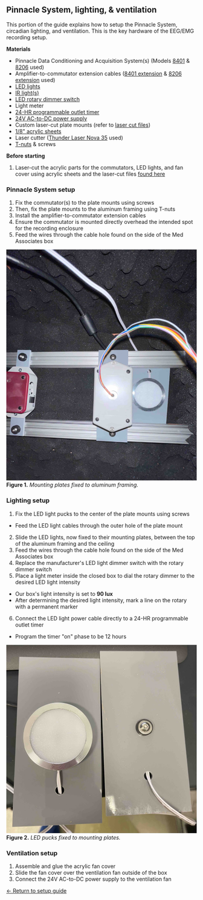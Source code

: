 ## Pinnacle System, lighting, & ventilation

This portion of the guide explains how to setup the Pinnacle System, circadian
lighting, and ventilation. This is the key hardware of the EEG/EMG recording setup.

**Materials**
- Pinnacle Data Conditioning and Acquisition System(s) (Models
  [8401](https://store.pinnaclet.com/products/8401-hr-4-channel-data-conditioning-and-acquisition)
  &
  [8206](https://store.pinnaclet.com/products/8206-data-conditioning-and-acquisition-system)
  used)
- Amplifier-to-commutator extension cables ([8401
  extension](https://www.amazon.com/Copartner-E119932-T-20276-15-Pin-Monitor/dp/B00MSE7Y3W/)
  & [8206
  extension](https://www.amazon.com/Shielded-Cable-Black-Mouse-Keyboard/dp/B0933GL5CX/)
  used)
- [LED
  lights](https://www.amazon.com/JUSJUBR-Lighting-Dimmable-Function-Bookshelf/dp/B0CCDPNYFG)
- [IR light(s)](https://store.pinnaclet.com/products/9057-illuminator)
- [LED rotary dimmer
  switch](https://www.amazon.com/TronicsPros-12V-24V-Dimmer-Switch-Controller/dp/B07MM88SB6)
- Light meter
- [24-HR programmable outlet
  timer](https://www.amazon.com/Fosmon-Programmable-Seasonal-Portable-Aquarium/dp/B07HCQKRRY)
- [24V AC-to-DC power supply](https://www.amazon.com/ALITOVE-Converter-Transformer-5-5x2-1mm-Computer/dp/B078RY7BPL)
- Custom laser-cut plate mounts (refer to [laser cut
  files](.././Laser%20cut%20parts/))
- [1/8" acrylic sheets](https://www.canalplastic.com/)
- Laser cutter ([Thunder Laser Nova
  35](https://www.thunderlaserusa.com/machines/nova/) used)
- [T-nuts](https://8020.net/3313.html) & screws

**Before starting**
1. Laser-cut the acrylic parts for the commutators, LED lights, and fan cover using acrylic sheets and the laser-cut files [found here](.././Laser%20cut%20parts/)

### Pinnacle System setup
1. Fix the commutator(s) to the plate mounts using screws
2. Then, fix the plate mounts to the aluminum framing using T-nuts
3. Install the amplifier-to-commutator extension cables
4. Ensure the commutator is mounted directly overhead the intended spot for the recording enclosure
5. Feed the wires through the cable hole found on the side of the Med Associates box

![Example of mounting plates fixed to aluminum framing](https://raw.githubusercontent.com/GergelyTuri/chronicSleepRecordings/master/images/plate-mounts.jpg)
**Figure 1.** _Mounting plates fixed to aluminum framing._

### Lighting setup 
1. Fix the LED light pucks to the center of the plate mounts using screws
  * Feed the LED light cables through the outer hole of the plate mount
2. Slide the LED lights, now fixed to their mounting plates, between the top of the aluminum framing and the ceiling
3. Feed the wires through the cable hole found on the side of the Med Associates box
4. Replace the manufacturer's LED light dimmer switch with the rotary dimmer switch
5. Place a light meter inside the closed box to dial the rotary dimmer to the desired LED light intensity
  * Our box's light intensity is set to **90 lux**
  * After determining the desired light intensity, mark a line on the rotary with a permanent marker
6. Connect the LED light power cable directly to a 24-HR programmable outlet timer
  * Program the timer "on" phase to be 12 hours

![LED pucks fixed to mounting plates](https://raw.githubusercontent.com/GergelyTuri/chronicSleepRecordings/master/images/led-mounting-plates.jpg)
**Figure 2.** _LED pucks fixed to mounting plates._

### Ventilation setup
1. Assemble and glue the acrylic fan cover
2. Slide the fan cover over the ventilation fan outside of the box
3. Connect the 24V AC-to-DC power supply to the ventilation fan

[← Return to setup guide](../readme.md#setup-guide)